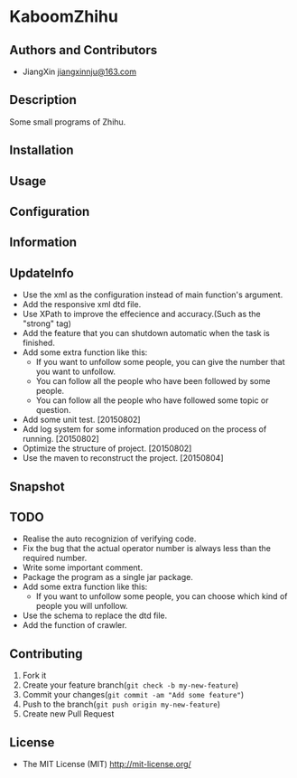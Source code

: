 # KaboomZhihu

## Authors and Contributors

+ JiangXin jiangxinnju@163.com

## Description

Some small programs of Zhihu.

## Installation


## Usage

## Configuration

## Information

## UpdateInfo

+ Use the xml as the configuration instead of main function's argument.
+ Add the responsive xml dtd file.
+ Use XPath to improve the effecience and accuracy.(Such as the "strong" tag)
+ Add the feature that you can shutdown automatic when the task is finished.
+ Add some extra function like this:
    + If you want to unfollow some people, you can give the number that you want to unfollow.
    + You can follow all the people who have been followed by some people.
    + You can follow all the people who have followed some topic or question.
+ Add some unit test. [20150802]
+ Add log system for some information produced on the process of running. [20150802]
+ Optimize the structure of project. [20150802]
+ Use the maven to reconstruct the project. [20150804]

## Snapshot


## TODO


+ Realise the auto recognizion of verifying code.
+ Fix the bug that the actual operator number is always less than the required number.
+ Write some important comment.
+ Package the program as a single jar package.
+ Add some extra function like this:
    + If you want to unfollow some people, you can choose which kind of people you will unfollow.
+ Use the schema to replace the dtd file.
+ Add the function of crawler.

## Contributing

1. Fork it
2. Create your feature branch(`git check -b my-new-feature`)
3. Commit your changes(`git commit -am "Add some feature"`)
4. Push to the branch(`git push origin my-new-feature`)
5. Create new Pull Request

## License

+ The MIT License (MIT) http://mit-license.org/
